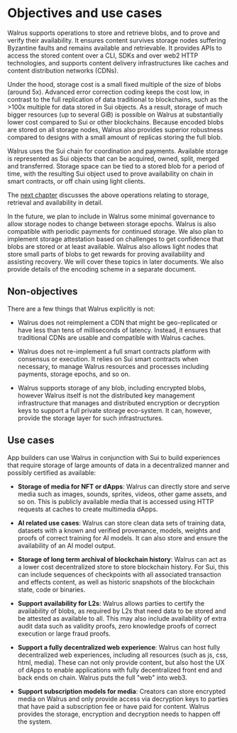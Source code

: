 # Objectives and use cases

Walrus supports operations to store and retrieve blobs, and to prove and verify their availability.
It ensures content survives storage nodes suffering Byzantine faults and remains available and
retrievable. It provides APIs to access the stored content over a CLI, SDKs and over web2 HTTP
technologies, and supports content delivery infrastructures like caches and content distribution
networks (CDNs).

Under the hood, storage cost is a small fixed multiple of the size of blobs (around 5x).
Advanced error correction coding keeps the cost low, in contrast to the full replication of data
traditional to blockchains, such as the >100x multiple for data stored in Sui objects. As a result,
storage of much bigger resources (up to several GiB) is possible on Walrus at substantially lower
cost compared to Sui or other blockchains. Because encoded blobs are stored on all storage nodes,
Walrus also provides superior robustness compared to designs with a small amount of replicas 
storing the full blob.

Walrus uses the Sui chain for coordination and payments. Available storage is represented as Sui
objects that can be acquired, owned, split, merged and transferred. Storage space can be tied to
a stored blob for a period of time, with the resulting Sui object used to prove
availability on chain in smart contracts, or off chain using light clients.

The [next chapter](./overview.md) discusses the above operations relating to storage,
retrieval and availability in detail.

In the future, we plan to include in Walrus some minimal governance to allow storage nodes to
change between storage epochs. Walrus is also compatible with periodic payments for continued
storage. We also plan to implement storage attestation based on challenges to get confidence
that blobs are stored or at least available. Walrus also allows light nodes that store small parts
of blobs to get rewards for proving availability and assisting recovery. We will cover these
topics in later documents. We also provide details of the encoding scheme in a separate document.

## Non-objectives

There are a few things that Walrus explicitly is not:

- Walrus does not reimplement a CDN that might be geo-replicated or have less than tens of
  milliseconds of latency. Instead, it ensures that traditional CDNs are usable and compatible with
  Walrus caches.

- Walrus does not re-implement a full smart contracts platform with consensus or execution. It
  relies on Sui smart contracts when necessary, to manage Walrus resources and processes including
  payments, storage epochs, and so on.

- Walrus supports storage of any blob, including encrypted blobs, however Walrus itself is not the
  distributed key management infrastructure that manages and distributed encryption or decryption
  keys to support a full private storage eco-system. It can, however, provide the storage layer for
  such infrastructures.

## Use cases

App builders can use Walrus in conjunction with Sui to build experiences that require storage
of large amounts of data in a decentralized manner and possibly certified as available:

- **Storage of media for NFT or dApps**: Walrus can directly store and serve media such as images,
  sounds, sprites, videos, other game assets, and so on. This is publicly available media that is
  accessed using HTTP requests at caches to create multimedia dApps.

- **AI related use cases**: Walrus can store clean data sets of training data, datasets with a
  known and verified provenance, models, weights and proofs of correct training for AI models.
  It can also store and ensure the availability of an AI model output.

- **Storage of long term archival of blockchain history**: Walrus can act as a lower cost
  decentralized store to store blockchain history. For Sui, this can include sequences of
  checkpoints with all associated transaction and effects content, as well as historic snapshots
  of the blockchain state, code or binaries.

- **Support availability for L2s**: Walrus allows parties to certify the availability of blobs, as
  required by L2s that need data to be stored and be attested as available to all. This may also
  include availability of extra audit data such as validity proofs, zero knowledge proofs of
  correct execution or large fraud proofs.

- **Support a fully decentralized web experience**: Walrus can host fully decentralized web
  experiences, including all resources (such as js, css, html, media). These can not only
  provide content, but also host the UX of dApps to enable applications with fully decentralized
  front end and back ends on chain. Walrus puts the full "web" into web3.

- **Support subscription models for media**: Creators can store encrypted media on Walrus and only
  provide access via decryption keys to parties that have paid a subscription fee or have paid for
  content. Walrus provides the storage, encryption and decryption needs to happen off
  the system.

